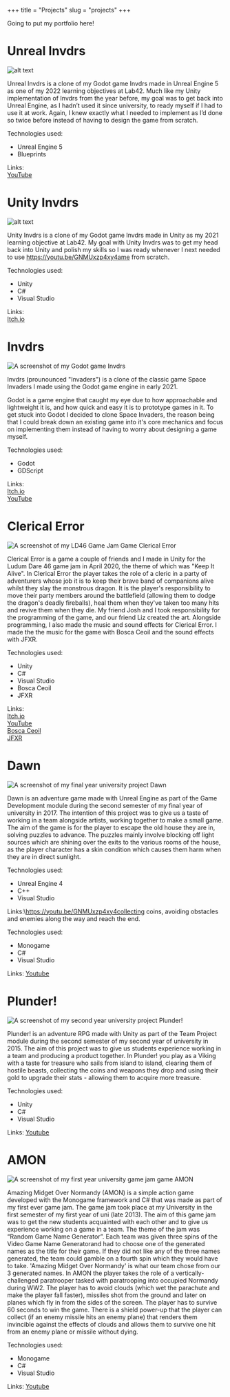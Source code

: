 +++ 
title = "Projects" 
slug = "projects" 
+++

Going to put my portfolio here!

# Unreal Invdrs
![alt text]()

Unreal Invdrs is a clone of my Godot game Invdrs made in
Unreal Engine 5 as one of my 2022 learning objectives at
Lab42.
Much like my Unity implementation of Invdrs from the year
before, my goal was to get back into Unreal Engine, as I
hadn’t used it since university, to ready myself if I had to
use it at work. Again, I knew exactly what I needed to
implement as I’d done so twice before instead of having to
design the game from scratch.

Technologies used:
- Unreal Engine 5
- Blueprints

Links:\
[YouTube](https://youtu.be/mkaScKTSaYo)

# Unity Invdrs
![alt text]()

Unity Invdrs is a clone of my Godot game Invdrs made in
Unity as my 2021 learning objective at Lab42.
My goal with Unity Invdrs was to get my head back into
Unity and polish my skills so I was ready whenever I next
needed to use https://youtu.be/GNMUxzp4xy4ame from scratch.

Technologies used:
- Unity
- C#
- Visual Studio

Links:\
[Itch.io](https://terrorbyte.itch.io/invdrs-unity)

# Invdrs
![A screenshot of my Godot game Invdrs](/images/projects/invdrs-cover-photo.png)

Invdrs (prounounced "Invaders") is a clone of the classic
game Space Invaders I made using the Godot game
engine in early 2021.

Godot is a game engine that caught my eye due to how
approachable and lightweight it is, and how quick and
easy it is to prototype games in it. To get stuck into Godot I
decided to clone Space Invaders, the reason being that I
could break down an existing game into it's core
mechanics and focus on implementing them instead of
having to worry about designing a game myself.

Technologies used:
- Godot
- GDScript

Links:\
[Itch.io](https://terrorbyte.itch.io/invdrs)\
[YouTube](https://youtu.be/1cjx9s29uPo?si=XrBwPj8cd3zW6sM5)

# Clerical Error
![A screenshot of my LD46 Game Jam Game Clerical Error](/images/projects/clerical-error-screenshot.png)

Clerical Error is a game a couple of friends and I made in Unity for the
Ludum Dare 46 game jam in April 2020, the theme of which was "Keep It
Alive".
In Clerical Error the player takes the role of a cleric in a party of
adventurers whose job it is to keep their brave band of companions alive
whilst they slay the monstrous dragon. It is the player's responsibility to
move their party members around the battlefield (allowing them to dodge
the dragon's deadly fireballs), heal them when they've taken too many hits
and revive them when they die.
My friend Josh and I took responsibility for the programming of the game,
and our friend Liz created the art. Alongside programming, I also made the
music and sound effects for Clerical Error. I made the the music for the
game with Bosca Ceoil and the sound effects with JFXR.

Technologies used:
- Unity
- C#
- Visual Studio
- Bosca Ceoil
- JFXR

Links:\
[Itch.io](https://phantombadger.itch.io/clerical-error)\
[YouTube](https://youtu.be/qNt3-SJMV7U)\
[Bosca Ceoil](https://boscaceoil.net/)\
[JFXR](https://jfxr.frozenfractal.com/)

# Dawn
![A screenshot of my final year university project Dawn](/images/projects/dawn-screenshot.png)

Dawn is an adventure game made with Unreal Engine as part of
the Game Development module during the second semester of
my final year of university in 2017. The intention of this project
was to give us a taste of working in a team alongside artists,
working together to make a small game.
The aim of the game is for the player to escape the old house
they are in, solving puzzles to advance. The puzzles mainly
involve blocking off light sources which are shining over the exits
to the various rooms of the house, as the player character has a
skin condition which causes them harm when they are in direct
sunlight.

Technologies used:
- Unreal Engine 4
- C++
- Visual Studio

Links:\https://youtu.be/GNMUxzp4xy4collecting coins,
avoiding obstacles and enemies along the way and reach the
end.

Technologies used:
- Monogame
- C#
- Visual Studio

Links:
[Youtube](https://youtu.be/RkH3vrerl1s)

# Plunder!
![A screenshot of my second year university project Plunder!](/images/projects/plunder-screenshot.png)

Plunder! is an adventure RPG made with Unity as part of the
Team Project module during the second semester of my second
year of university in 2015. The aim of this project was to give us
students experience working in a team and producing a product
together.
In Plunder! you play as a Viking with a taste for treasure who sails
from island to island, clearing them of hostile beasts, collecting
the coins and weapons they drop and using their gold to upgrade
their stats - allowing them to acquire more treasure.

Technologies used:
- Unity
- C#
- Visual Studio

Links:
[Youtube](https://youtu.be/JYS5JhI4UZE)

# AMON
![A screenshot of my first year university game jam game AMON](/images/projects/AMON-screenshot.png)

Amazing Midget Over Normandy (AMON) is a simple action game developed with the
Monogame framework and C# that was made as part of my first ever game jam. The
game jam took place at my University in the first semester of my first year of uni (late
2013). The aim of this game jam was to get the new students acquainted with each
other and to give us experience working on a game in a team.
The theme of the jam was “Random Game Name Generator”. Each team was given
three spins of the Video Game Name Generatorand had to choose one of the
generated names as the title for their game. If they did not like any of the three names
generated, the team could gamble on a fourth spin which they would have to take.
'Amazing Midget Over Normandy' is what our team chose from our 3 generated names.
In AMON the player takes the role of a vertically-challenged paratrooper tasked with
paratrooping into occupied Normandy during WW2.
The player has to avoid clouds (which wet the parachute and make the player fall
faster), missiles shot from the ground and later on planes which fly in from the sides of
the screen. The player has to survive 60 seconds to win the game. There is a shield
power-up that the player can collect (if an enemy missile hits an enemy plane) that
renders them invincible against the effects of clouds and allows them to survive one hit
from an enemy plane or missile without dying.

Technologies used:
- Monogame
- C#
- Visual Studio

Links:
[Youtube](https://youtu.be/GNMUxzp4xy4)